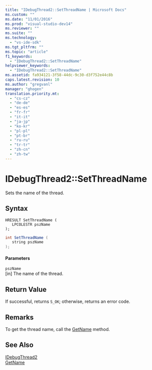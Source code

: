 ```yaml
---
title: "IDebugThread2::SetThreadName | Microsoft Docs"
ms.custom: ""
ms.date: "11/01/2016"
ms.prod: "visual-studio-dev14"
ms.reviewer: ""
ms.suite: ""
ms.technology: 
  - "vs-ide-sdk"
ms.tgt_pltfrm: ""
ms.topic: "article"
f1_keywords: 
  - "IDebugThread2::SetThreadName"
helpviewer_keywords: 
  - "IDebugThread2::SetThreadName"
ms.assetid: fa934121-3f58-44dc-9c30-d3f752e44c8b
caps.latest.revision: 10
ms.author: "gregvanl"
manager: "ghogen"
translation.priority.mt: 
  - "cs-cz"
  - "de-de"
  - "es-es"
  - "fr-fr"
  - "it-it"
  - "ja-jp"
  - "ko-kr"
  - "pl-pl"
  - "pt-br"
  - "ru-ru"
  - "tr-tr"
  - "zh-cn"
  - "zh-tw"
---
```

# IDebugThread2::SetThreadName
Sets the name of the thread.  
  
## Syntax  
  
```cpp#  
HRESULT SetThreadName (   
   LPCOLESTR pszName  
);  
```  
  
```c#  
int SetThreadName (   
   string pszName  
);  
```  
  
#### Parameters  
 `pszName`  
 [in] The name of the thread.  
  
## Return Value  
 If successful, returns `S_OK`; otherwise, returns an error code.  
  
## Remarks  
 To get the thread name, call the [GetName](../../../extensibility/debugger/reference/idebugthread2-getname.md) method.  
  
## See Also  
 [IDebugThread2](../../../extensibility/debugger/reference/idebugthread2.md)   
 [GetName](../../../extensibility/debugger/reference/idebugthread2-getname.md)